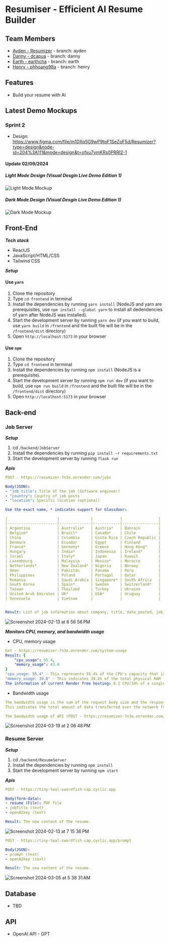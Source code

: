 # Resumiser - Efficient AI Resume Builder

## Team Members
- [Ayden - Resumizer](https://github.com/Resumizer) - branch: ayden
- [Danny - dcapua](https://github.com/dcapua) - branch: danny
- [Earth - earthcha](https://github.com/earthcha) - branch: earth
- [Henry - phhoang98a](https://github.com/phhoang98a) - branch: henry

## Features
* Build your resume with AI

## Latest Demo Mockups
### Sprint 2
- Design: https://www.figma.com/file/m1DXq5G9wP9tpF1SeZoF5d/Resumizer?type=design&node-id=204%3A111&mode=design&t=ofxu7vmKRs0PRRI2-1
#### Update 02/09/2024
##### Light Mode Design (Visual Desgin Live Demo Edition 1)
![Light Mode Mockup](public/sprint2/lightMockup.png "Light Mode Mockup")
##### Dark Mode Design (Visual Desgin Live Demo Edition 1)
![Dark Mode Mockup](public/sprint2/darkMockup.png "Dark Mode Mockup")


## Front-End
_**Tech stack**_

* ReactJS
* JavaScript/HTML/CSS
* Tailwind CSS
 
_**Setup**_

#### Use `yarn`
1. Clone the repository
2. Type `cd frontend` in terminal
3. Install the dependencies by running `yarn install` (NodeJS and yarn are prerequisites, use `npm install --global yarn` to install all dedendencies of yarn after NodeJS was installed). 
4. Start the development server by running `yarn dev` (if you want to build, use `yarn build` in `/frontend` and the built file will be in the `/frontend/dist` directory)
5. Open `http://localhost:5173` in your browser

#### Use `npm`
1. Clone the repository
2. Type `cd frontend` in terminal
3. Install the dependencies by running `npm install` (NodeJS is a prerequisite). 
4. Start the development server by running `npm run dev` (if you want to build, use `npm run build` in `/frontend` and the built file will be in the `/frontend/dist` directory)
5. Open `http://localhost:5173` in your browser

## Back-end
### Job Server
_**Setup**_

1. cd `/backend/JobServer`
2. Install the dependencies by running `pip install -r requirements.txt`
3. Start the development server by running `flask run`

_**Apis**_
```yml
POST - https://resumizer-7n3e.onrender.com/jobs

Body(JSON): 
- "job_title": Title of the job (Software engineer)
- "country": Country of job posts
- "location": Specific location (optional)

Use the exact name, * indicates support for Glassdoor:

|                      |              |            |                |
|----------------------|--------------|------------|----------------|
| Argentina            | Australia*   | Austria*   | Bahrain        |
| Belgium*             | Brazil*      | Canada*    | Chile          |
| China                | Colombia     | Costa Rica | Czech Republic |
| Denmark              | Ecuador      | Egypt      | Finland        |
| France*              | Germany*     | Greece     | Hong Kong*     |
| Hungary              | India*       | Indonesia  | Ireland*       |
| Israel               | Italy*       | Japan      | Kuwait         |
| Luxembourg           | Malaysia     | Mexico*    | Morocco        |
| Netherlands*         | New Zealand* | Nigeria    | Norway         |
| Oman                 | Pakistan     | Panama     | Peru           |
| Philippines          | Poland       | Portugal   | Qatar          |
| Romania              | Saudi Arabia | Singapore* | South Africa   |
| South Korea          | Spain*       | Sweden     | Switzerland*   |
| Taiwan               | Thailand     | Turkey     | Ukraine        |
| United Arab Emirates | UK*          | USA*       | Uruguay        |
| Venezuela            | Vietnam      |            |                |


Result: List of job information about company, title, date_posted, job_url, location, site
```
![Screenshot 2024-02-13 at 6 56 56 PM](https://github.com/imayden/Resumizer/assets/34488386/ed7509ec-c14c-4d0b-86c8-d7fa12e37adb)

_**Monitors CPU, memory, and bandwidth usage**_

* CPU, memory usage
```yml
Get - https://resumizer-7n3e.onrender.com/system-usage
Result: {
    "cpu_usage": 55.4, 
    "memory_usage": 43.4
}
"cpu_usage: 55.4" - This represents 55.4% of the CPU's capacity that is currently being used by the system.
"memory_usage: 39.8" - This indicates 39.8% of the total physical RAM (Random Access Memory) that is currently being used by the system.
The information of current Render free hosting: 0.1 CPU(10% of a single CPU core's computational capacity), 512 MB (Ram)

```
* Bandwidth usage
```yml
The bandwidth usage is the sum of the request body size and the response body size for each API caller.
This indicates the total amount of data transferred over the network for that specific API request and response.

The bandwidth usage of API (POST - https://resumizer-7n3e.onrender.com/jobs) is 1491 bytes.
```
![Screenshot 2024-03-19 at 2 06 48 PM](https://github.com/imayden/Resumizer/assets/34488386/bbfc2a7a-b1eb-4fac-a9bc-e1a12dc81e2e)

### Resume Server
_**Setup**_

1. cd `/backend/ResumeServer`
2. Install the dependencies by running `npm install`
3. Start the development server by running `npm start`

_**Apis**_
```yml
POST - https://tiny-teal-swordfish-cap.cyclic.app

Body(form-data): 
- resume (File): PDF file
- jobTitle (text)
- openAIkey (text) 

Result: The new content of the resume.
```
![Screenshot 2024-02-13 at 7 15 36 PM](https://github.com/imayden/Resumizer/assets/34488386/288ecc35-b86c-4ab8-a63f-2823fae2377e)

```yml
POST - https://tiny-teal-swordfish-cap.cyclic.app/prompt

Body(JSON): 
- prompt (text)
- openAIkey (text) 

Result: The new content of the resume.
```
![Screenshot 2024-03-05 at 5 38 31 AM](https://github.com/imayden/Resumizer/assets/34488386/37df4529-0ac2-49b9-837a-d76aa8e69def)



## Database
* TBD

## API
* OpenAI API - GPT



